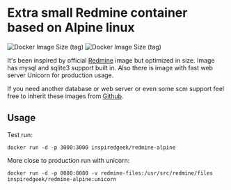 # Extra small Redmine container based on Alpine linux

![Docker Image Size (tag)](https://ghcr-badge.deta.dev/inspired-geek/redmine-alpine/size?tag=latest&label=base+image+size)
![Docker Image Size (tag)](https://ghcr-badge.deta.dev/inspired-geek/redmine-alpine/size?tag=unicorn&label=unicorn+image+size)

It's been inspired by official [Redmine](https://hub.docker.com/_/redmine/) image but optimized in size.
Image has mysql and sqlite3 support built in.
Also there is image with fast web server Unicorn for production usage.

If you need another database or web server or even some scm support feel free to inherit these images from [Github](https://github.com/inspired-geek/redmine-alpine/pkgs/container/redmine-alpine).

## Usage

Test run:

    docker run -d -p 3000:3000 inspiredgeek/redmine-alpine

More close to production run with unicorn:

    docker run -d -p 8080:8080 -v redmine-files:/usr/src/redmine/files inspiredgeek/redmine-alpine:unicorn
